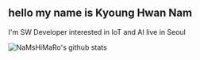 ## hello my name is Kyoung Hwan Nam

I'm SW Developer interested in IoT and AI live in Seoul 


![NaMsHiMaRo's github stats](https://github-readme-stats.vercel.app/api?username=first=github-username)
